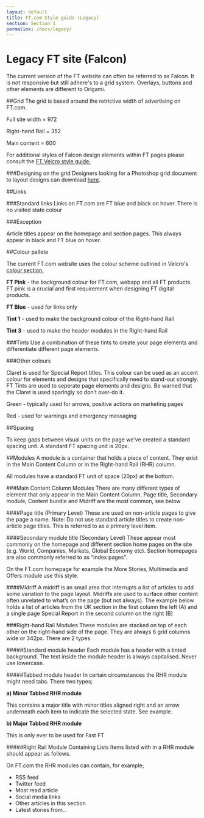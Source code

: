 ```yaml
---
layout: default
title: FT.com Style guide (Legacy)
section: Section 1
permalink: /docs/legacy/
---
```

# Legacy FT site (Falcon)

The current version of the FT website can often be referred to as Falcon. It is not responsive but still adhere's to a grid system. Overlays, buttons and other elements are different to Origami.

##Grid
The grid is based around the retrictive width of advertising on FT.com.


Full site width = 972


Right-hand Rail = 352


Main content = 600


For additional styles of Falcon design elements within FT pages please consult the <a href="http://financial-times.github.io/ft-velcro/">FT Velcro style guide.</a>

###Designing on the grid
Designers looking for a Photoshop grid document to layout designs can download <a href="http://financial-times.github.io/ui-style-guide/dwnld/DOC002-Grid-v1.psd.zip">here</a>.


##Links

###Standard links
Links on FT.com are FT blue and black on hover. There is no visited state colour

###Exception

Article titles appear on the homepage and section pages. This always appear in black and FT blue on hover.


##Colour pallete

The current FT.com website uses the colour scheme outlined in Velcro's <a href="http://financial-times.github.io/ft-velcro/#colours">colour section.</a>

**FT Pink** - the background colour for FT.com, webapp and all FT products. FT pink is a crucial and first requirement when designing FT digital products.

**FT Blue** - used for links only

**Tint 1** - used to make the background colour of the Right-hand Rail

**Tint 3** - used to make the header modules in the Right-hand Rail 


###Tints
Use a combination of these tints to create your page elements and differentiate different page elements.

###Other colours

Claret is used for Special Report titles. This colour can be used as an accent colour for elements and designs that specifically need to stand-out strongly. FT Tints are used to seperate page elements and designs. Be warned that the Claret is used sparingly so don’t over-do it. 

Green - typically used for arrows, positive actions on marketing pages

Red - used for warnings and emergency messaging

##Spacing

To keep gaps between visual units on the page we've created a standard spacing unit. A standard FT spacing unit is 20px.

##Modules
A module is a container that holds a piece of content. They exist in the Main Content Column or in the Right-hand Rail (RHR) column.

All modules have a standard FT unit of space (20px) at the bottom.


###Main Content Column Modules
There are many different types of element that only appear in the Main Content Column. Page title, Secondary module, Content bundle and Midriff are the most common, see below

####Page title (Primary Level)
These are used on non-article pages to give the page a name. Note: Do not use standard article titles to create non-article page titles. This is referred to as a primary level item.


####Secondary module title (Secondary Level)
These appear most commonly on the homepage and different section home pages on the site (e.g. World, Companies, Markets, Global Economy etc). Section homepages are also commonly referred to as “index pages”. 

On the FT.com homepage for example the More Stories, Multimedia and Offers module use this style.

####Midriff
A midriff is an small area that interrupts a list of articles to add some variation to the page layout. Midriffs are used to surface other content often unrelated to what’s on the page (but not always). The example below holds a list of articles from the UK section in the first column the left (A) and a single page Special Report in the second column on the right (B)

###Right-hand Rail Modules
These modules are stacked on top of each other on the right-hand side of the page. They are always 6 grid columns wide or 342px. There are 2 types.

#####Standard module header
Each module has a header with a tinted background. The text inside the module header is always capitalised. Never use lowercase.

#####Tabbed module header
In certain circumstances the RHR module might need tabs. There two types;

__a) Minor Tabbed RHR module__

This contains a major title with minor titles aligned right and an arrow underneath each item to indicate the selected state. See example.

__b) Major Tabbed RHR module__

This is only ever to be used for Fast FT

#####Right Rail Module Containing Lists
Items listed with in a RHR module should appear as follows.

On FT.com the RHR modules can contain, for example;
* RSS feed
* Twitter feed
* Most read article
* Social media links
* Other articles in this section
* Latest stories from...
